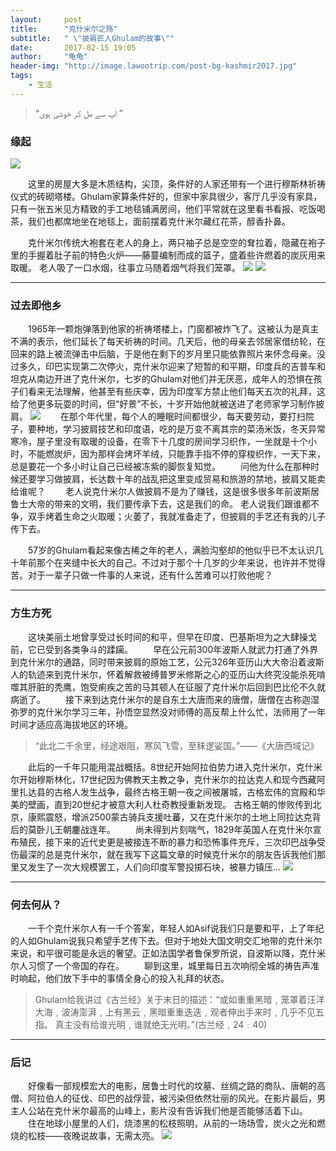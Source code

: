 ```yaml
---
layout:     post
title:      "克什米尔之殇"
subtitle:   " \"披肩匠人Ghulam的故事\""
date:       2017-02-15 19:05
author:     "龟龟"
header-img: "http://image.lawootrip.com/post-bg-kashmir2017.jpg"
tags:
    - 生活
---
```


> “اپ سے مل کر خوشی ہوی ”


### 缘起
![](http://p1.bqimg.com/567571/f6b44c6abca1eb36.png)

　　这里的房屋大多是木质结构，尖顶，条件好的人家还带有一个进行穆斯林祈祷仪式的砖砌塔楼。Ghulam家算条件好的，但家中家具很少，客厅几乎没有家具，只有一张五米见方精致的手工地毯铺满房间，他们平常就在这里看书看报、吃饭喝茶，我们也都席地坐在地毯上，面前摆着克什米尔藏红花茶，醇香扑鼻。

　　克什米尔传统大袍套在老人的身上，两只袖子总是空空的耷拉着，隐藏在袍子里的手握着肚子前的特色火炉——藤蔓编制而成的篮子，盛着些许燃着的炭灰用来取暖。
老人吸了一口水烟，往事立马随着烟气将我们笼罩。
![](http://p1.bqimg.com/567571/cac33d40135de4f6.png)
![](http://i1.piimg.com/567571/5fdacaed4f06ab67.png)


---

### 过去即他乡

　　1965年一颗炮弹落到他家的祈祷塔楼上，门窗都被炸飞了。这被认为是真主不满的表示，他们延长了每天祈祷的时间。几天后，他的母亲去邻居家借纺轮，在回来的路上被流弹击中后脑，于是他在剩下的岁月里只能依靠照片来怀念母亲。没过多久，印巴实现第二次停火，克什米尔迎来了短暂的和平期，印度兵的吉普车和坦克从南边开进了克什米尔，七岁的Ghulam对他们并无厌恶，成年人的恐惧在孩子们看来无法理解，他甚至有些庆幸，因为印度军方禁止他们每天五次的礼拜，这给了他更多玩耍的时间，但“好景”不长，十岁开始他就被送进了老师家学习制作披肩。
![](http://p1.bpimg.com/567571/f8c0edb5bea2054e.png)
　　在那个年代里，每个人的睡眠时间都很少，每天要劳动，要打扫院子，要种地，学习披肩技艺和印度语，吃的是万变不离其宗的菜汤米饭，冬天异常寒冷，屋子里没有取暖的设备，在零下十几度的房间学习织作，一坐就是十个小时，不能燃炭炉，因为那样会烤坏羊绒，只能靠手指不停的穿梭织作，一天下来，总是要花一个多小时让自己已经被冻紫的脚恢复知觉。
　　问他为什么在那种时候还要学习做披肩，长达数十年的战乱把这里变成贸易和旅游的禁地，披肩又能卖给谁呢？
　　老人说克什米尔人做披肩不是为了赚钱，这是很多很多年前波斯居鲁士大帝的带来的文明，我们要传承下去，这是我们的命。
老人说我们跟谁都不争，双手烤着生命之火取暖；火萎了，我就准备走了，但披肩的手艺还有我的儿子传下去。

　　57岁的Ghulam看起来像古稀之年的老人，满脸沟壑却的他似乎已不太认识几十年前那个在夹缝中长大的自己。不过对于那个十几岁的少年来说，也许并不觉得苦。对于一辈子只做一件事的人来说，还有什么苦难可以打败他呢？

---
### 方生方死
　　这块美丽土地曾享受过长时间的和平，但早在印度、巴基斯坦为之大肆操戈前，它已受到各类争斗的蹂躏。
　　早在公元前300年波斯人就武力打通了外界到克什米尔的通路，同时带来披肩的原始工艺，公元326年亚历山大大帝沿着波斯人的轨迹来到克什米尔，怀着解救被缚普罗米修斯之心的亚历山大终究没能杀死啃噬其肝脏的秃鹰，饱受痢疾之苦的马其顿人在征服了克什米尔后回到巴比伦不久就病逝了。
　　接下来到达克什米尔的是自东土大唐而来的唐僧，唐僧在古称迦湿弥罗的克什米尔学习三年，孙悟空显然没对师傅的高反帮上什么忙，法师用了一年时间才适应高海拔地区的环境。

>“此北二千余里，经途艰阻，寒风飞雪，至秣逻娑国。”——《大唐西域记》

　　此后的一千年只能用混战概括。8世纪开始阿拉伯势力进入克什米尔，克什米尔开始穆斯林化，17世纪因为佛教天主教之争，克什米尔的拉达克人和现今西藏阿里扎达县的古格人发生战争，最终古格王朝一夜之间被屠城，古格宏伟的宫殿和华美的壁画，直到20世纪才被意大利人杜奇教授重新发现。
古格王朝的惨败传到北京，康熙震怒，增派2500蒙古骑兵支援吐蕃，又在克什米尔的土地上同拉达克背后的莫卧儿王朝鏖战连年。
　　尚未得到片刻喘气，1829年英国人在克什米尔宣布殖民，接下来的近代史更是被接连不断的暴力和恐怖事件充斥，三次印巴战争受伤最深的总是克什米尔，就在我写下这篇文章的时候克什米尔的朋友告诉我他们那里又发生了一次大规模罢工，人们向印度军警投掷石块，被暴力镇压...
![](http://i1.piimg.com/567571/d31f4a653ff1efe7.png)

---
### 何去何从？

　　一千个克什米尔人有一千个答案，年轻人如Asif说我们只是要和平，上了年纪的人如Ghulam说我只希望手艺传下去。但对于地处大国文明交汇地带的克什米尔来说，和平很可能是永远的奢望。正如法国学者鲁保罗所说，自波斯以降，克什米尔人习惯了一个帝国的存在。
　　聊到这里，城里每日五次响彻全城的祷告声准时响起，他们放下手中的事情全身心的投入礼拜的状态。

>Ghulam给我讲过《古兰经》关于末日的描述：“或如重重黑暗﹐笼罩着汪洋大海﹐波涛澎湃﹐上有黑云﹐黑暗重重迭迭﹐观者伸出手来时﹐几乎不见五指。 真主没有给谁光明﹐谁就绝无光明。”(古兰经﹐24﹕40)

---
### 后记
　　好像看一部规模宏大的电影，居鲁士时代的坟墓、丝绸之路的商队、唐朝的高僧、阿拉伯人的征伐、印巴的战俘营，被污染但依然壮丽的风光。在影片最后，男主人公站在克什米尔最高的山峰上，影片没有告诉我们他是否能够活着下山。
　　住在地球小屋里的人们，烧漆黑的松枝照明，从前的一场场雪，炭火之光和燃烧的松枝——夜晚说故事，无需太亮。
![](http://p1.bqimg.com/567571/e18f0ca8b67baf1e.png)
